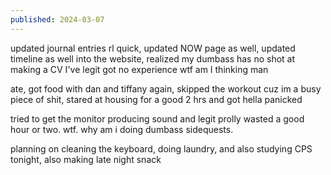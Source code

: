 ```yaml
---
published: 2024-03-07
---
```

updated journal entries rl quick, updated NOW page as well, updated timeline as well into the website, realized my dumbass has no shot at making a CV I've legit got no experience wtf am I thinking man

ate, got food with dan and tiffany again, skipped the workout cuz im a busy piece of shit, stared at housing for a good 2 hrs and got hella panicked 

tried to get the monitor producing sound and legit prolly wasted a good hour or two. wtf. why am i doing dumbass sidequests.

planning on cleaning the keyboard, doing laundry, and also studying CPS tonight, also making late night snack
